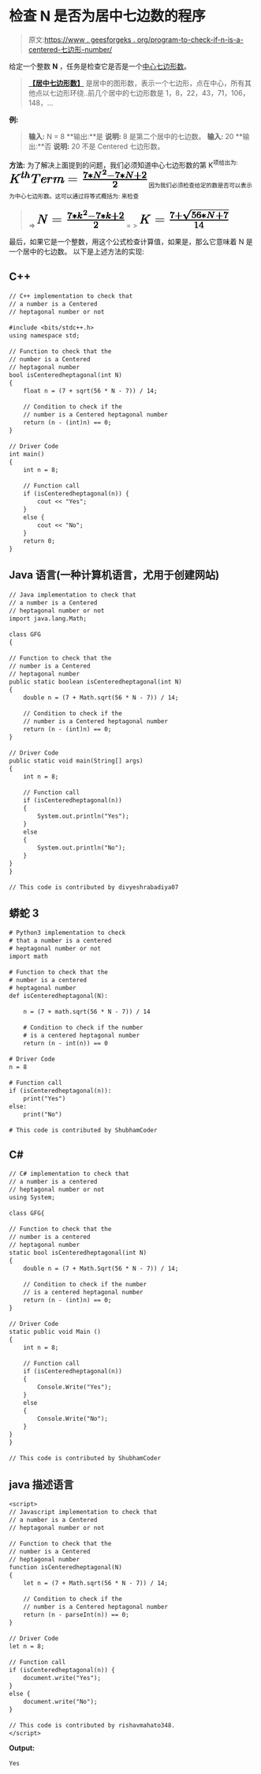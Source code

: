 # 检查 N 是否为居中七边数的程序

> 原文:[https://www . geesforgeks . org/program-to-check-if-n-is-a-centered-七边形-number/](https://www.geeksforgeeks.org/program-to-check-if-n-is-a-centered-heptagonal-number/)

给定一个整数 **N** ，任务是检查它是否是一个[中心七边形数](https://www.geeksforgeeks.org/centered-heptagonal-number/)。

> [**【居中七边形数】**](https://www.geeksforgeeks.org/centered-heptagonal-number/) 是居中的图形数，表示一个七边形，点在中心，所有其他点以七边形环绕..前几个居中的七边形数是 1，8，22，43，71，106，148，…

**例:**

> **输入:** N = 8
> **输出:**是
> **说明:**
> 8 是第二个居中的七边数。
> **输入:** 20
> **输出:**否
> **说明:**
> 20 不是 Centered 七边形数。

**方法:**
为了解决上面提到的问题，我们必须知道中心七边形数的第 K<sup>项给出为:![K^{th} Term = \frac {7*N^{2} - 7*N + 2}{2}    ](img/39f9b1e86a5a97f31714b5561ab7ff88.png "Rendered by QuickLaTeX.com")
因为我们必须检查给定的数是否可以表示为中心七边形数。这可以通过将等式概括为:
来检查</sup>

> => ![N = \frac {7*k^{2} - 7*k + 2}{2}    ](img/754e5e3ea3ea7e99b4aed5829140e236.png "Rendered by QuickLaTeX.com")
> = > ![K = \frac{7 + \sqrt{56*N + 7}}{14}    ](img/b1689e8f27743a4c1746cca2bef18662.png "Rendered by QuickLaTeX.com")

最后，如果它是一个整数，用这个公式检查计算值，如果是，那么它意味着 N 是一个居中的七边数。
以下是上述方法的实现:

## C++

```
// C++ implementation to check that
// a number is a Centered
// heptagonal number or not

#include <bits/stdc++.h>
using namespace std;

// Function to check that the
// number is a Centered
// heptagonal number
bool isCenteredheptagonal(int N)
{
    float n = (7 + sqrt(56 * N - 7)) / 14;

    // Condition to check if the
    // number is a Centered heptagonal number
    return (n - (int)n) == 0;
}

// Driver Code
int main()
{
    int n = 8;

    // Function call
    if (isCenteredheptagonal(n)) {
        cout << "Yes";
    }
    else {
        cout << "No";
    }
    return 0;
}
```

## Java 语言(一种计算机语言，尤用于创建网站)

```
// Java implementation to check that
// a number is a Centered
// heptagonal number or not
import java.lang.Math;

class GFG
{

// Function to check that the
// number is a Centered
// heptagonal number
public static boolean isCenteredheptagonal(int N)
{
    double n = (7 + Math.sqrt(56 * N - 7)) / 14;

    // Condition to check if the
    // number is a Centered heptagonal number
    return (n - (int)n) == 0;
}

// Driver Code
public static void main(String[] args)
{
    int n = 8;

    // Function call
    if (isCenteredheptagonal(n))
    {
        System.out.println("Yes");
    }
    else
    {
        System.out.println("No");
    }
}
}

// This code is contributed by divyeshrabadiya07
```

## 蟒蛇 3

```
# Python3 implementation to check
# that a number is a centered
# heptagonal number or not
import math

# Function to check that the
# number is a centered
# heptagonal number
def isCenteredheptagonal(N):

    n = (7 + math.sqrt(56 * N - 7)) / 14

    # Condition to check if the number
    # is a centered heptagonal number
    return (n - int(n)) == 0

# Driver Code
n = 8

# Function call
if (isCenteredheptagonal(n)):
    print("Yes")
else:
    print("No")

# This code is contributed by ShubhamCoder
```

## C#

```
// C# implementation to check that
// a number is a centered
// heptagonal number or not
using System;

class GFG{

// Function to check that the
// number is a centered
// heptagonal number
static bool isCenteredheptagonal(int N)
{
    double n = (7 + Math.Sqrt(56 * N - 7)) / 14;

    // Condition to check if the number
    // is a centered heptagonal number
    return (n - (int)n) == 0;
}

// Driver Code
static public void Main ()
{
    int n = 8;

    // Function call
    if (isCenteredheptagonal(n))
    {
        Console.Write("Yes");
    }
    else
    {
        Console.Write("No");
    }
}
}

// This code is contributed by ShubhamCoder
```

## java 描述语言

```
<script>
// Javascript implementation to check that
// a number is a Centered
// heptagonal number or not

// Function to check that the
// number is a Centered
// heptagonal number
function isCenteredheptagonal(N)
{
    let n = (7 + Math.sqrt(56 * N - 7)) / 14;

    // Condition to check if the
    // number is a Centered heptagonal number
    return (n - parseInt(n)) == 0;
}

// Driver Code
let n = 8;

// Function call
if (isCenteredheptagonal(n)) {
    document.write("Yes");
}
else {
    document.write("No");
}

// This code is contributed by rishavmahato348.
</script>
```

**Output:** 

```
Yes
```